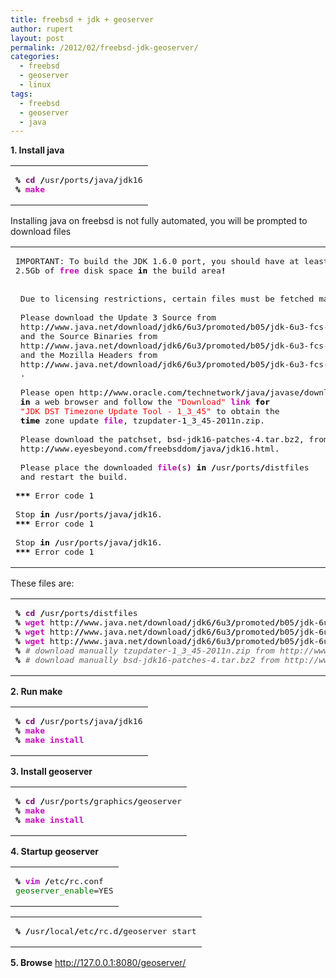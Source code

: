 ```yaml
---
title: freebsd + jdk + geoserver
author: rupert
layout: post
permalink: /2012/02/freebsd-jdk-geoserver/
categories:
  - freebsd
  - geoserver
  - linux
tags:
  - freebsd
  - geoserver
  - java
---
```

**1. Install java**

<div class="wp_syntax">
  <table>
    <tr>
      <td class="code">
        <pre class="bash" style="font-family:monospace;"><span style="color: #000000; font-weight: bold;">%</span> <span style="color: #7a0874; font-weight: bold;">cd</span> <span style="color: #000000; font-weight: bold;">/</span>usr<span style="color: #000000; font-weight: bold;">/</span>ports<span style="color: #000000; font-weight: bold;">/</span>java<span style="color: #000000; font-weight: bold;">/</span>jdk16
<span style="color: #000000; font-weight: bold;">%</span> <span style="color: #c20cb9; font-weight: bold;">make</span></pre>
      </td>
    </tr>
  </table>
</div>

Installing java on freebsd is not fully automated, you will be prompted to download files

<div class="wp_syntax">
  <table>
    <tr>
      <td class="code">
        <pre class="bash" style="font-family:monospace;">IMPORTANT: To build the JDK 1.6.0 port, you should have at least
2.5Gb of <span style="color: #c20cb9; font-weight: bold;">free</span> disk space <span style="color: #000000; font-weight: bold;">in</span> the build area<span style="color: #000000; font-weight: bold;">!</span>
&nbsp;
&nbsp;
 Due to licensing restrictions, certain files must be fetched manually.
&nbsp;
 Please download the Update <span style="color: #000000;">3</span> Source from
 http:<span style="color: #000000; font-weight: bold;">//</span>www.java.net<span style="color: #000000; font-weight: bold;">/</span>download<span style="color: #000000; font-weight: bold;">/</span>jdk6<span style="color: #000000; font-weight: bold;">/</span>6u3<span style="color: #000000; font-weight: bold;">/</span>promoted<span style="color: #000000; font-weight: bold;">/</span>b05<span style="color: #000000; font-weight: bold;">/</span>jdk-6u3-fcs-src-b05-jrl-<span style="color: #000000;">24</span>_sep_2007.jar
 and the Source Binaries from
 http:<span style="color: #000000; font-weight: bold;">//</span>www.java.net<span style="color: #000000; font-weight: bold;">/</span>download<span style="color: #000000; font-weight: bold;">/</span>jdk6<span style="color: #000000; font-weight: bold;">/</span>6u3<span style="color: #000000; font-weight: bold;">/</span>promoted<span style="color: #000000; font-weight: bold;">/</span>b05<span style="color: #000000; font-weight: bold;">/</span>jdk-6u3-fcs-bin-b05-jrl-<span style="color: #000000;">24</span>_sep_2007.jar
 and the Mozilla Headers from
 http:<span style="color: #000000; font-weight: bold;">//</span>www.java.net<span style="color: #000000; font-weight: bold;">/</span>download<span style="color: #000000; font-weight: bold;">/</span>jdk6<span style="color: #000000; font-weight: bold;">/</span>6u3<span style="color: #000000; font-weight: bold;">/</span>promoted<span style="color: #000000; font-weight: bold;">/</span>b05<span style="color: #000000; font-weight: bold;">/</span>jdk-6u3-fcs-mozilla_headers-b05-unix-<span style="color: #000000;">24</span>_sep_2007.jar
 .
&nbsp;
 Please open http:<span style="color: #000000; font-weight: bold;">//</span>www.oracle.com<span style="color: #000000; font-weight: bold;">/</span>technetwork<span style="color: #000000; font-weight: bold;">/</span>java<span style="color: #000000; font-weight: bold;">/</span>javase<span style="color: #000000; font-weight: bold;">/</span>downloads<span style="color: #000000; font-weight: bold;">/</span>index.html
 <span style="color: #000000; font-weight: bold;">in</span> a web browser and follow the <span style="color: #ff0000;">"Download"</span> <span style="color: #c20cb9; font-weight: bold;">link</span> <span style="color: #000000; font-weight: bold;">for</span>
 <span style="color: #ff0000;">"JDK DST Timezone Update Tool - 1_3_45"</span> to obtain the
 <span style="color: #000000; font-weight: bold;">time</span> zone update <span style="color: #c20cb9; font-weight: bold;">file</span>, tzupdater-<span style="color: #000000;">1</span>_3_45-2011n.zip.
&nbsp;
 Please download the patchset, bsd-jdk16-patches-<span style="color: #000000;">4</span>.tar.bz2, from
 http:<span style="color: #000000; font-weight: bold;">//</span>www.eyesbeyond.com<span style="color: #000000; font-weight: bold;">/</span>freebsddom<span style="color: #000000; font-weight: bold;">/</span>java<span style="color: #000000; font-weight: bold;">/</span>jdk16.html.
&nbsp;
 Please place the downloaded <span style="color: #c20cb9; font-weight: bold;">file</span><span style="color: #7a0874; font-weight: bold;">&#40;</span>s<span style="color: #7a0874; font-weight: bold;">&#41;</span> <span style="color: #000000; font-weight: bold;">in</span> <span style="color: #000000; font-weight: bold;">/</span>usr<span style="color: #000000; font-weight: bold;">/</span>ports<span style="color: #000000; font-weight: bold;">/</span>distfiles 
 and restart the build.
&nbsp;
<span style="color: #000000; font-weight: bold;">***</span> Error code <span style="color: #000000;">1</span>
&nbsp;
Stop <span style="color: #000000; font-weight: bold;">in</span> <span style="color: #000000; font-weight: bold;">/</span>usr<span style="color: #000000; font-weight: bold;">/</span>ports<span style="color: #000000; font-weight: bold;">/</span>java<span style="color: #000000; font-weight: bold;">/</span>jdk16.
<span style="color: #000000; font-weight: bold;">***</span> Error code <span style="color: #000000;">1</span>
&nbsp;
Stop <span style="color: #000000; font-weight: bold;">in</span> <span style="color: #000000; font-weight: bold;">/</span>usr<span style="color: #000000; font-weight: bold;">/</span>ports<span style="color: #000000; font-weight: bold;">/</span>java<span style="color: #000000; font-weight: bold;">/</span>jdk16.
<span style="color: #000000; font-weight: bold;">***</span> Error code <span style="color: #000000;">1</span></pre>
      </td>
    </tr>
  </table>
</div>

These files are:

<div class="wp_syntax">
  <table>
    <tr>
      <td class="code">
        <pre class="bash" style="font-family:monospace;"><span style="color: #000000; font-weight: bold;">%</span> <span style="color: #7a0874; font-weight: bold;">cd</span> <span style="color: #000000; font-weight: bold;">/</span>usr<span style="color: #000000; font-weight: bold;">/</span>ports<span style="color: #000000; font-weight: bold;">/</span>distfiles
<span style="color: #000000; font-weight: bold;">%</span> <span style="color: #c20cb9; font-weight: bold;">wget</span> http:<span style="color: #000000; font-weight: bold;">//</span>www.java.net<span style="color: #000000; font-weight: bold;">/</span>download<span style="color: #000000; font-weight: bold;">/</span>jdk6<span style="color: #000000; font-weight: bold;">/</span>6u3<span style="color: #000000; font-weight: bold;">/</span>promoted<span style="color: #000000; font-weight: bold;">/</span>b05<span style="color: #000000; font-weight: bold;">/</span>jdk-6u3-fcs-src-b05-jrl-<span style="color: #000000;">24</span>_sep_2007.jar
<span style="color: #000000; font-weight: bold;">%</span> <span style="color: #c20cb9; font-weight: bold;">wget</span> http:<span style="color: #000000; font-weight: bold;">//</span>www.java.net<span style="color: #000000; font-weight: bold;">/</span>download<span style="color: #000000; font-weight: bold;">/</span>jdk6<span style="color: #000000; font-weight: bold;">/</span>6u3<span style="color: #000000; font-weight: bold;">/</span>promoted<span style="color: #000000; font-weight: bold;">/</span>b05<span style="color: #000000; font-weight: bold;">/</span>jdk-6u3-fcs-bin-b05-jrl-<span style="color: #000000;">24</span>_sep_2007.jar
<span style="color: #000000; font-weight: bold;">%</span> <span style="color: #c20cb9; font-weight: bold;">wget</span> http:<span style="color: #000000; font-weight: bold;">//</span>www.java.net<span style="color: #000000; font-weight: bold;">/</span>download<span style="color: #000000; font-weight: bold;">/</span>jdk6<span style="color: #000000; font-weight: bold;">/</span>6u3<span style="color: #000000; font-weight: bold;">/</span>promoted<span style="color: #000000; font-weight: bold;">/</span>b05<span style="color: #000000; font-weight: bold;">/</span>jdk-6u3-fcs-mozilla_headers-b05-unix-<span style="color: #000000;">24</span>_sep_2007.jar
<span style="color: #000000; font-weight: bold;">%</span> <span style="color: #666666; font-style: italic;"># download manually tzupdater-1_3_45-2011n.zip from http://www.oracle.com/technetwork/java/javase/downloads/index.html</span>
<span style="color: #000000; font-weight: bold;">%</span> <span style="color: #666666; font-style: italic;"># download manually bsd-jdk16-patches-4.tar.bz2 from http://www.eyesbeyond.com/freebsddom/java/jdk16.html</span></pre>
      </td>
    </tr>
  </table>
</div>

**2. Run make**

<div class="wp_syntax">
  <table>
    <tr>
      <td class="code">
        <pre class="bash" style="font-family:monospace;"><span style="color: #000000; font-weight: bold;">%</span> <span style="color: #7a0874; font-weight: bold;">cd</span> <span style="color: #000000; font-weight: bold;">/</span>usr<span style="color: #000000; font-weight: bold;">/</span>ports<span style="color: #000000; font-weight: bold;">/</span>java<span style="color: #000000; font-weight: bold;">/</span>jdk16
<span style="color: #000000; font-weight: bold;">%</span> <span style="color: #c20cb9; font-weight: bold;">make</span>
<span style="color: #000000; font-weight: bold;">%</span> <span style="color: #c20cb9; font-weight: bold;">make</span> <span style="color: #c20cb9; font-weight: bold;">install</span></pre>
      </td>
    </tr>
  </table>
</div>

**3. Install geoserver**

<div class="wp_syntax">
  <table>
    <tr>
      <td class="code">
        <pre class="bash" style="font-family:monospace;"><span style="color: #000000; font-weight: bold;">%</span> <span style="color: #7a0874; font-weight: bold;">cd</span> <span style="color: #000000; font-weight: bold;">/</span>usr<span style="color: #000000; font-weight: bold;">/</span>ports<span style="color: #000000; font-weight: bold;">/</span>graphics<span style="color: #000000; font-weight: bold;">/</span>geoserver
<span style="color: #000000; font-weight: bold;">%</span> <span style="color: #c20cb9; font-weight: bold;">make</span>
<span style="color: #000000; font-weight: bold;">%</span> <span style="color: #c20cb9; font-weight: bold;">make</span> <span style="color: #c20cb9; font-weight: bold;">install</span></pre>
      </td>
    </tr>
  </table>
</div>

**4. Startup geoserver**

<div class="wp_syntax">
  <table>
    <tr>
      <td class="code">
        <pre class="bash" style="font-family:monospace;"><span style="color: #000000; font-weight: bold;">%</span> <span style="color: #c20cb9; font-weight: bold;">vim</span> <span style="color: #000000; font-weight: bold;">/</span>etc<span style="color: #000000; font-weight: bold;">/</span>rc.conf
<span style="color: #007800;">geoserver_enable</span>=YES</pre>
      </td>
    </tr>
  </table>
</div>

<div class="wp_syntax">
  <table>
    <tr>
      <td class="code">
        <pre class="bash" style="font-family:monospace;"><span style="color: #000000; font-weight: bold;">%</span> <span style="color: #000000; font-weight: bold;">/</span>usr<span style="color: #000000; font-weight: bold;">/</span>local<span style="color: #000000; font-weight: bold;">/</span>etc<span style="color: #000000; font-weight: bold;">/</span>rc.d<span style="color: #000000; font-weight: bold;">/</span>geoserver start</pre>
      </td>
    </tr>
  </table>
</div>

**5. Browse** <http://127.0.0.1:8080/geoserver/>